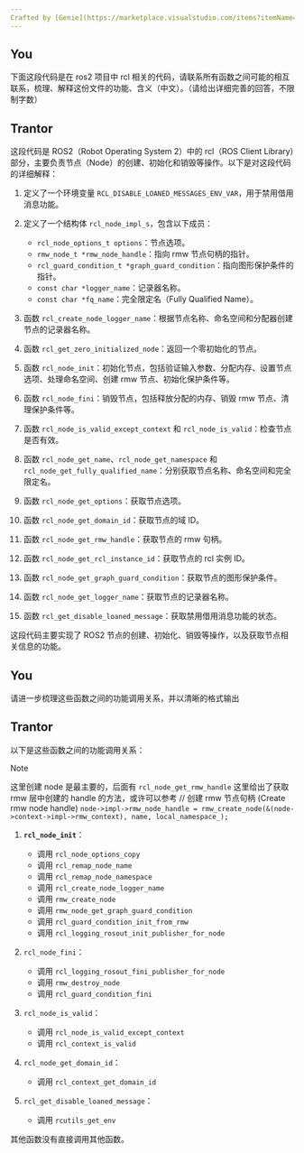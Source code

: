 ```yaml
---
Crafted by [Genie](https://marketplace.visualstudio.com/items?itemName=genieai.chatgpt-vscode)
---
```


## You

下面这段代码是在 ros2 项目中 rcl 相关的代码，请联系所有函数之间可能的相互联系，梳理、解释这份文件的功能、含义（中文）。（请给出详细完善的回答，不限制字数）

## Trantor

这段代码是 ROS2（Robot Operating System 2）中的 rcl（ROS Client Library）部分，主要负责节点（Node）的创建、初始化和销毁等操作。以下是对这段代码的详细解释：

1. 定义了一个环境变量 `RCL_DISABLE_LOANED_MESSAGES_ENV_VAR`，用于禁用借用消息功能。

2. 定义了一个结构体 `rcl_node_impl_s`，包含以下成员：

   - `rcl_node_options_t options`：节点选项。
   - `rmw_node_t *rmw_node_handle`：指向 rmw 节点句柄的指针。
   - `rcl_guard_condition_t *graph_guard_condition`：指向图形保护条件的指针。
   - `const char *logger_name`：记录器名称。
   - `const char *fq_name`：完全限定名（Fully Qualified Name）。

3. 函数 `rcl_create_node_logger_name`：根据节点名称、命名空间和分配器创建节点的记录器名称。

4. 函数 `rcl_get_zero_initialized_node`：返回一个零初始化的节点。

5. 函数 `rcl_node_init`：初始化节点，包括验证输入参数、分配内存、设置节点选项、处理命名空间、创建 rmw 节点、初始化保护条件等。

6. 函数 `rcl_node_fini`：销毁节点，包括释放分配的内存、销毁 rmw 节点、清理保护条件等。

7. 函数 `rcl_node_is_valid_except_context` 和 `rcl_node_is_valid`：检查节点是否有效。

8. 函数 `rcl_node_get_name`、`rcl_node_get_namespace` 和 `rcl_node_get_fully_qualified_name`：分别获取节点名称、命名空间和完全限定名。

9. 函数 `rcl_node_get_options`：获取节点选项。

10. 函数 `rcl_node_get_domain_id`：获取节点的域 ID。

11. 函数 `rcl_node_get_rmw_handle`：获取节点的 rmw 句柄。

12. 函数 `rcl_node_get_rcl_instance_id`：获取节点的 rcl 实例 ID。

13. 函数 `rcl_node_get_graph_guard_condition`：获取节点的图形保护条件。

14. 函数 `rcl_node_get_logger_name`：获取节点的记录器名称。

15. 函数 `rcl_get_disable_loaned_message`：获取禁用借用消息功能的状态。

这段代码主要实现了 ROS2 节点的创建、初始化、销毁等操作，以及获取节点相关信息的功能。

## You

请进一步梳理这些函数之间的功能调用关系，并以清晰的格式输出

## Trantor

以下是这些函数之间的功能调用关系：

> [!NOTE]
> 这里创建 node 是最主要的，后面有 `rcl_node_get_rmw_handle`
> 这里给出了获取 rmw 层中创建的 handle 的方法，或许可以参考
> // 创建 rmw 节点句柄 (Create rmw node handle)
> `node->impl->rmw_node_handle = rmw_create_node(&(node->context->impl->rmw_context), name, local_namespace_);`

1. **`rcl_node_init`**：

   - 调用 `rcl_node_options_copy`
   - 调用 `rcl_remap_node_name`
   - 调用 `rcl_remap_node_namespace`
   - 调用 `rcl_create_node_logger_name`
   - 调用 `rmw_create_node`
   - 调用 `rmw_node_get_graph_guard_condition`
   - 调用 `rcl_guard_condition_init_from_rmw`
   - 调用 `rcl_logging_rosout_init_publisher_for_node`

2. `rcl_node_fini`：

   - 调用 `rcl_logging_rosout_fini_publisher_for_node`
   - 调用 `rmw_destroy_node`
   - 调用 `rcl_guard_condition_fini`

3. `rcl_node_is_valid`：

   - 调用 `rcl_node_is_valid_except_context`
   - 调用 `rcl_context_is_valid`

4. `rcl_node_get_domain_id`：

   - 调用 `rcl_context_get_domain_id`

5. `rcl_get_disable_loaned_message`：
   - 调用 `rcutils_get_env`

其他函数没有直接调用其他函数。
